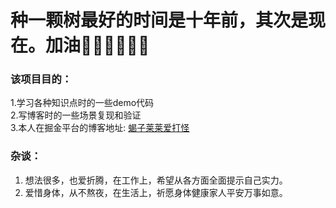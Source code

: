 # 种一颗树最好的时间是十年前，其次是现在。加油💪🏻💪🏻💪🏻

### 该项目目的：
1.学习各种知识点时的一些demo代码 </br>
2.写博客时的一些场景复现和验证</br>
3.本人在掘金平台的博客地址: [蝎子莱莱爱打怪](https://juejin.cn/user/1239904847403927)

### 杂谈：
1. 想法很多，也爱折腾，在工作上，希望从各方面全面提示自己实力。
2. 爱惜身体，从不熬夜，在生活上，祈愿身体健康家人平安万事如意。

